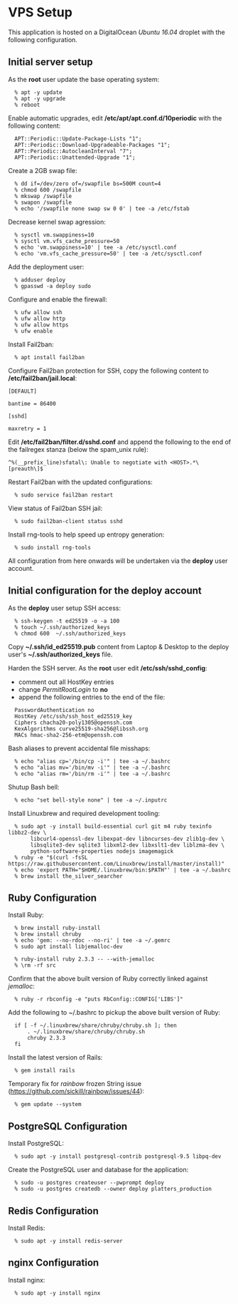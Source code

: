 VPS Setup
=========

This application is hosted on a DigitalOcean *Ubuntu 16.04* droplet with the
following configuration.

Initial server setup
--------------------

As the **root** user update the base operating system:
```
  % apt -y update
  % apt -y upgrade
  % reboot
```

Enable automatic upgrades, edit **/etc/apt/apt.conf.d/10periodic** with the
following content:
```
  APT::Periodic::Update-Package-Lists "1";
  APT::Periodic::Download-Upgradeable-Packages "1";
  APT::Periodic::AutocleanInterval "7";
  APT::Periodic::Unattended-Upgrade "1";
```

Create a 2GB swap file:
```
  % dd if=/dev/zero of=/swapfile bs=500M count=4
  % chmod 600 /swapfile
  % mkswap /swapfile
  % swapon /swapfile
  % echo '/swapfile none swap sw 0 0' | tee -a /etc/fstab
```

Decrease kernel swap agression:
```
  % sysctl vm.swappiness=10
  % sysctl vm.vfs_cache_pressure=50
  % echo 'vm.swappiness=10' | tee -a /etc/sysctl.conf
  % echo 'vm.vfs_cache_pressure=50' | tee -a /etc/sysctl.conf
```

Add the deployment user:
```
  % adduser deploy
  % gpasswd -a deploy sudo
```

Configure and enable the firewall:
```
  % ufw allow ssh
  % ufw allow http
  % ufw allow https
  % ufw enable
```

Install Fail2ban:
```
  % apt install fail2ban
```

Configure Fail2ban protection for SSH, copy the following content to
**/etc/fail2ban/jail.local**:
```
[DEFAULT]

bantime = 86400

[sshd]

maxretry = 1
```

Edit **/etc/fail2ban/filter.d/sshd.conf** and append the following to the end
of the failregex stanza (below the spam_unix rule):
```
^%(__prefix_line)sfatal\: Unable to negotiate with <HOST>.*\[preauth\]$
```

Restart Fail2ban with the updated configurations:
```
  % sudo service fail2ban restart
```

View status of Fail2ban SSH jail:
```
  % sudo fail2ban-client status sshd
```

Install rng-tools to help speed up entropy generation:
```
  % sudo install rng-tools
```

All configuration from here onwards will be undertaken via the **deploy** user
account.

Initial configuration for the deploy account
--------------------------------------------

As the **deploy** user setup SSH access:

```
  % ssh-keygen -t ed25519 -o -a 100
  % touch ~/.ssh/authorized_keys
  % chmod 600  ~/.ssh/authorized_keys
```

Copy **~/.ssh/id_ed25519.pub** content from Laptop & Desktop to the deploy
user's **~/.ssh/authorized_keys** file.
  
Harden the SSH server.  As the **root** user edit **/etc/ssh/sshd_config**:
  * comment out all HostKey entries
  * change *PermitRootLogin* to **no** 
  * append the following entries to the end of the file:
```
  PasswordAuthentication no
  HostKey /etc/ssh/ssh_host_ed25519_key
  Ciphers chacha20-poly1305@openssh.com
  KexAlgorithms curve25519-sha256@libssh.org
  MACs hmac-sha2-256-etm@openssh.com
```
Bash aliases to prevent accidental file misshaps:
```
  % echo "alias cp='/bin/cp -i'" | tee -a ~/.bashrc
  % echo "alias mv='/bin/mv -i'" | tee -a ~/.bashrc
  % echo "alias rm='/bin/rm -i'" | tee -a ~/.bashrc
```

Shutup Bash bell:
```
  % echo "set bell-style none" | tee -a ~/.inputrc
```

Install Linuxbrew and required development tooling:
```
  % sudo apt -y install build-essential curl git m4 ruby texinfo libbz2-dev \
       libcurl4-openssl-dev libexpat-dev libncurses-dev zlib1g-dev \
       libsqlite3-dev sqlite3 libxml2-dev libxslt1-dev liblzma-dev \
       python-software-properties nodejs imagemagick
  % ruby -e "$(curl -fsSL https://raw.githubusercontent.com/Linuxbrew/install/master/install)"
  % echo 'export PATH="$HOME/.linuxbrew/bin:$PATH"' | tee -a ~/.bashrc
  % brew install the_silver_searcher
```

Ruby Configuration
------------------

Install Ruby:
```
  % brew install ruby-install
  % brew install chruby
  % echo 'gem: --no-rdoc --no-ri' | tee -a ~/.gemrc
  % sudo apt install libjemalloc-dev

  % ruby-install ruby 2.3.3 -- --with-jemalloc
  % \rm -rf src
```

Confirm that the above built version of Ruby correctly linked against
*jemalloc*:
```
  % ruby -r rbconfig -e "puts RbConfig::CONFIG['LIBS']"
```

Add the following to ~/.bashrc to pickup the above built version of Ruby:
```
  if [ -f ~/.linuxbrew/share/chruby/chruby.sh ]; then
      . ~/.linuxbrew/share/chruby/chruby.sh
      chruby 2.3.3
  fi
```

Install the latest version of Rails:
```
  % gem install rails
```
Temporary fix for *rainbow* frozen String issue
(https://github.com/sickill/rainbow/issues/44):
```
  % gem update --system
```

PostgreSQL Configuration
------------------------

Install PostgreSQL:
```
  % sudo apt -y install postgresql-contrib postgresql-9.5 libpq-dev
```

Create the PostgreSQL user and database for the application:

```
  % sudo -u postgres createuser --pwprompt deploy
  % sudo -u postgres createdb --owner deploy platters_production
```

Redis Configuration
-------------------

Install Redis:

```
  % sudo apt -y install redis-server
```

nginx Configuration
-------------------

Install nginx:
```
  % sudo apt -y install nginx
```
